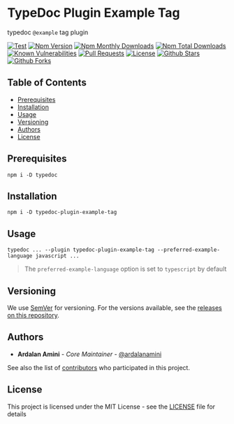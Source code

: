 # TypeDoc Plugin Example Tag

typedoc `@example` tag plugin

[![Test](https://github.com/ardalanamini/typedoc-plugin-example-tag/actions/workflows/test.yml/badge.svg)](https://github.com/ardalanamini/typedoc-plugin-example-tag/actions/workflows/test.yml)
[![Npm Version](https://img.shields.io/npm/v/typedoc-plugin-example-tag.svg)](https://www.npmjs.com/package/typedoc-plugin-example-tag)
[![Npm Monthly Downloads](https://img.shields.io/npm/dm/typedoc-plugin-example-tag.svg)](https://www.npmjs.com/package/typedoc-plugin-example-tag)
[![Npm Total Downloads](https://img.shields.io/npm/dt/typedoc-plugin-example-tag.svg)](https://www.npmjs.com/package/typedoc-plugin-example-tag)
[![Known Vulnerabilities](https://snyk.io/test/github/ardalanamini/typedoc-plugin-example-tag/badge.svg?targetFile=package.json)](https://snyk.io/test/github/ardalanamini/typedoc-plugin-example-tag?targetFile=package.json)
[![Pull Requests](https://img.shields.io/badge/PRs-Welcome-brightgreen.svg)](https://github.com/ardalanamini/typedoc-plugin-example-tag/pulls)
[![License](https://img.shields.io/github/license/ardalanamini/typedoc-plugin-example-tag.svg)](https://github.com/ardalanamini/typedoc-plugin-example-tag/blob/master/LICENSE)
[![Github Stars](https://img.shields.io/github/stars/ardalanamini/typedoc-plugin-example-tag.svg?style=social&label=Stars)](https://github.com/ardalanamini/typedoc-plugin-example-tag)
[![Github Forks](https://img.shields.io/github/forks/ardalanamini/typedoc-plugin-example-tag.svg?style=social&label=Fork)](https://github.com/ardalanamini/typedoc-plugin-example-tag)

## Table of Contents

- [Prerequisites](#prerequisites)
- [Installation](#installation)
- [Usage](#usage)
- [Versioning](#versioning)
- [Authors](#authors)
- [License](#license)

## Prerequisites

`npm i -D typedoc`

## Installation

`npm i -D typedoc-plugin-example-tag`

## Usage

`typedoc ... --plugin typedoc-plugin-example-tag --preferred-example-language javascript ...`

> The `preferred-example-language` option is set to `typescript` by default

## Versioning

We use [SemVer](http://semver.org) for versioning. For the versions available, see the [releases on this repository](https://github.com/ardalanamini/typedoc-plugin-example-tag/releases).

## Authors

- **Ardalan Amini** - _Core Maintainer_ - [@ardalanamini](https://github.com/ardalanamini)

See also the list of [contributors](https://github.com/ardalanamini/typedoc-plugin-example-tag/contributors) who participated in this project.

## License

This project is licensed under the MIT License - see the [LICENSE](LICENSE) file for details
